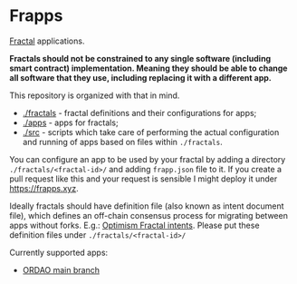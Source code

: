 # Frapps

[Fractal](https://optimystics.io/blog/fractalhistory) applications.

**Fractals should not be constrained to any single software (including smart contract) implementation. Meaning they should be able to change all software that they use, including replacing it with a different app.**

This repository is organized with that in mind.

* [./fractals](./fractals) - fractal definitions and their configurations for apps;
* [./apps](./apps) - apps for fractals;
* [./src](./src) - scripts which take care of performing the actual configuration and running of apps based on files within `./fractals`.

You can configure an app to be used by your fractal by adding a directory `./fractals/<fractal-id>/` and adding `frapp.json` file to it. If you create a pull request like this and your request is sensible I might deploy it under https://frapps.xyz.

Ideally fractals should have definition file (also known as intent document file), which defines an off-chain consensus process for migrating between apps without forks. E.g.: [Optimism Fractal intents](./fractals/of2/intents.md). Please put these definition files under `./fractals/<fractal-id>/`

Currently supported apps:
* [ORDAO main branch](https://github.com/sim31/ordao/tree/main)

